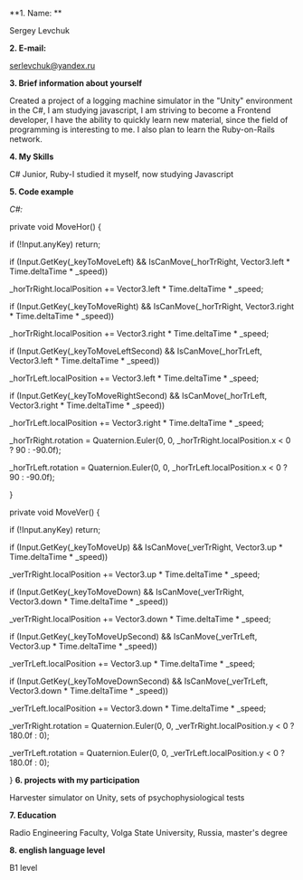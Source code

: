 **1. Name: **

Sergey Levchuk

**2. E-mail:**

serlevchuk@yandex.ru

**3. Brief information about yourself**

Created a project of a logging machine simulator in the "Unity" environment in the C#, I am studying javascript, I am striving to become a Frontend developer, I have the ability to quickly learn new material, since the field of programming is interesting to me. I also plan to learn the Ruby-on-Rails network.

**4. My Skills**

C# Junior, Ruby-I studied it myself, now studying Javascript

**5. Code example**

*C#:*

private void MoveHor() {

  if (!Input.anyKey) return;

  if (Input.GetKey(_keyToMoveLeft) && IsCanMove(_horTrRight, Vector3.left * Time.deltaTime * _speed))

  _horTrRight.localPosition += Vector3.left * Time.deltaTime * _speed;

  if (Input.GetKey(_keyToMoveRight) && IsCanMove(_horTrRight, Vector3.right * Time.deltaTime * _speed))

  _horTrRight.localPosition += Vector3.right * Time.deltaTime * _speed;

  if (Input.GetKey(_keyToMoveLeftSecond) && IsCanMove(_horTrLeft, Vector3.left * Time.deltaTime * _speed))

  _horTrLeft.localPosition += Vector3.left * Time.deltaTime * _speed;

  if (Input.GetKey(_keyToMoveRightSecond) && IsCanMove(_horTrLeft, Vector3.right * Time.deltaTime * _speed))

  _horTrLeft.localPosition += Vector3.right * Time.deltaTime * _speed;

  _horTrRight.rotation = Quaternion.Euler(0, 0, _horTrRight.localPosition.x < 0 ? 90 : -90.0f);
                                                                             
  _horTrLeft.rotation = Quaternion.Euler(0, 0, _horTrLeft.localPosition.x < 0 ? 90 : -90.0f);

}

private void MoveVer() {

  if (!Input.anyKey) return;

  if (Input.GetKey(_keyToMoveUp) && IsCanMove(_verTrRight, Vector3.up * Time.deltaTime * _speed))

  _verTrRight.localPosition += Vector3.up * Time.deltaTime * _speed;

  if (Input.GetKey(_keyToMoveDown) && IsCanMove(_verTrRight, Vector3.down * Time.deltaTime * _speed))

  _verTrRight.localPosition += Vector3.down * Time.deltaTime * _speed;

  if (Input.GetKey(_keyToMoveUpSecond) && IsCanMove(_verTrLeft, Vector3.up * Time.deltaTime * _speed))

  _verTrLeft.localPosition += Vector3.up * Time.deltaTime * _speed;

  if (Input.GetKey(_keyToMoveDownSecond) && IsCanMove(_verTrLeft, Vector3.down * Time.deltaTime * _speed))

  _verTrLeft.localPosition += Vector3.down * Time.deltaTime * _speed;

  _verTrRight.rotation = Quaternion.Euler(0, 0, _verTrRight.localPosition.y < 0 ? 180.0f : 0);
                                                                             
  _verTrLeft.rotation = Quaternion.Euler(0, 0, _verTrLeft.localPosition.y < 0 ? 180.0f : 0);

}
**6. projects with my participation**

Harvester simulator on Unity, sets of psychophysiological tests

**7. Education**

Radio Engineering Faculty, Volga State University, Russia, master's degree

**8. english language level**

B1 level
